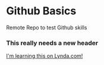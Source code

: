 # Github Basics
Remote Repo to test Github skills
### This really needs a new header
[I'm learning this on Lynda.com!](http://lynda.com)
